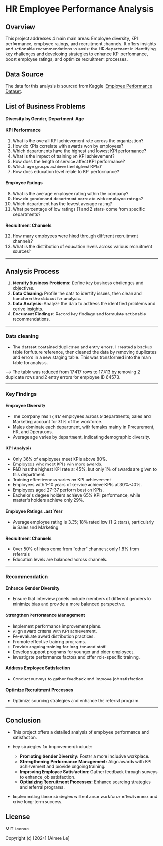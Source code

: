 # HR Employee Performance Analysis

## Overview

This project addresses 4 main main areas: Employee diversity, KPI performance, employee ratings, and recruitment channels. It offers insights and actionable recommendations to assist the HR department in identifying key challenges and developing strategies to enhance KPI performance, boost employee ratings, and optimize recruitment processes.

## Data Source

The data for this analysis is sourced from Kaggle: [Employee Performance Dataset](https://www.kaggle.com/datasets/sanjanchaudhari/employees-performance-for-hr-analytics).

## List of Business Problems

#### Diversity by Gender, Department, Age

#### KPI Performance
1. What is the overall KPI achievement rate across the organization?
2. How do KPIs correlate with awards won by employees?
3. Which departments have the highest and lowest KPI performance?
4. What is the impact of training on KPI achievement?
5. How does the length of service affect KPI performance?
6. Which age groups achieve the highest KPIs?
7. How does education level relate to KPI performance?

#### Employee Ratings
8. What is the average employee rating within the company?
9. How do gender and department correlate with employee ratings?
10. Which department has the lowest average rating?
11. What percentage of low ratings (1 and 2 stars) come from specific departments?

#### Recruitment Channels
12. How many employees were hired through different recruitment channels?
13. What is the distribution of education levels across various recruitment sources? 

---

## Analysis Process

1. **Identify Business Problems:** Define key business challenges and objectives.
2. **Data Cleaning:** Profile the data to identify issues, then clean and transform the dataset for analysis.
3. **Data Analysis:** Analyze the data to address the identified problems and derive insights.
4. **Document Findings:** Record key findings and formulate actionable recommendations.

---

### Data cleaning 

- The dataset contained duplicates and entry errors. I created a backup table for future reference, then cleaned the data by removing duplicates and errors in a new staging table. This was transformed into the main table for analysis. 

--> The table was reduced from 17,417 rows to 17,413 by removing 2 duplicate rows and 2 entry errors for employee ID 64573.

---

### Key Findings

#### Employee Diversity
- The company has 17,417 employees across 9 departments; Sales and Marketing account for 31% of the workforce.
- Males dominate each department, with females mainly in Procurement, HR, and Operations.
- Average age varies by department, indicating demographic diversity.

#### KPI Analysis
- Only 36% of employees meet KPIs above 80%.
- Employees who meet KPIs win more awards.
- R&D has the highest KPI rate at 45%, but only 1% of awards are given to this department.
- Training effectiveness varies on KPI achievement.
- Employees with 1-10 years of service achieve KPIs at 30%-40%.
- Employees aged 27-37 perform best on KPIs.
- Bachelor's degree holders achieve 65% KPI performance, while master's holders achieve only 29%.

#### Employee Ratings Last Year
- Average employee rating is 3.35; 18% rated low (1-2 stars), particularly in Sales and Marketing.

#### Recruitment Channels
- Over 50% of hires come from "other" channels; only 1.8% from referrals.
- Education levels are balanced across channels.

---

### Recommendation

#### Enhance Gender Diversity
- Ensure that interview panels include members of different genders to minimize bias and provide a more balanced perspective.

#### Strengthen Performance Management
- Implement performance improvement plans.
- Align award criteria with KPI achievement.
- Re-evaluate award distribution practices.
- Promote effective training programs.
- Provide ongoing training for long-tenured staff.
- Develop support programs for younger and older employees.
- Investigate performance factors and offer role-specific training.

#### Address Employee Satisfaction
- Conduct surveys to gather feedback and improve job satisfaction.

#### Optimize Recruitment Processes
- Optimize sourcing strategies and enhance the referral program.

---

## Conclusion

- This project offers a detailed analysis of employee performance and satisfaction.
- Key strategies for improvement include:
  - **Promoting Gender Diversity:** Foster a more inclusive workplace.
  - **Strengthening Performance Management:** Align awards with KPI achievement and provide ongoing training.
  - **Improving Employee Satisfaction:** Gather feedback through surveys to enhance job satisfaction.
  - **Optimizing Recruitment Processes:** Enhance sourcing strategies and referral programs.

- Implementing these strategies will enhance workforce effectiveness and drive long-term success.

## License

MIT license

Copyright (c) [2024] [Aimee Le]
